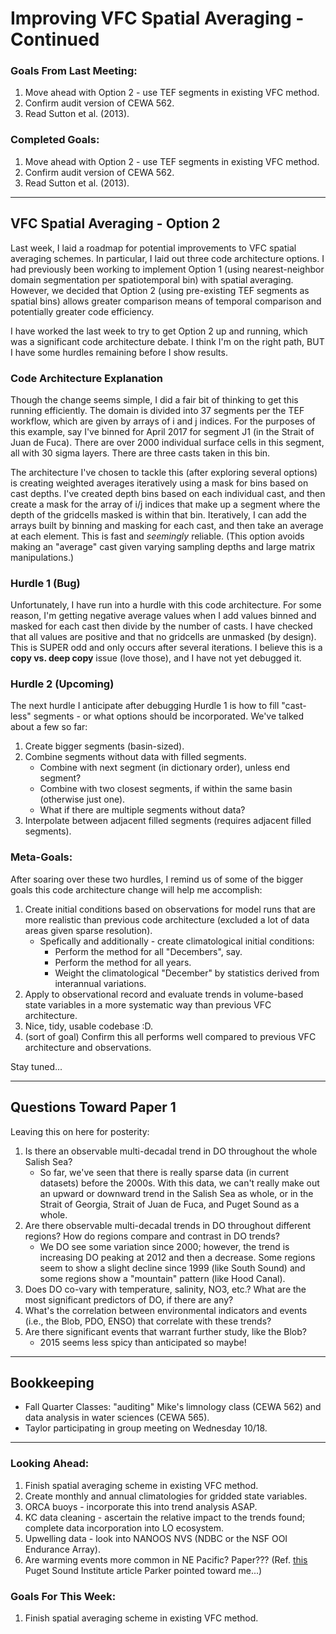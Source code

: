 # Improving VFC Spatial Averaging - Continued

### Goals From Last Meeting:
1. Move ahead with Option 2 - use TEF segments in existing VFC method.
2. Confirm audit version of CEWA 562.
3. Read Sutton et al. (2013).

### Completed Goals:
1. Move ahead with Option 2 - use TEF segments in existing VFC method.
2. Confirm audit version of CEWA 562.
3. Read Sutton et al. (2013).

---

## VFC Spatial Averaging - Option 2

Last week, I laid a roadmap for potential improvements to VFC spatial averaging schemes. In particular, I laid out three code architecture options. I had previously been working to implement Option 1 (using nearest-neighbor domain segmentation per spatiotemporal bin) with spatial averaging. However, we decided that Option 2 (using pre-existing TEF segments as spatial bins) allows greater comparison means of temporal comparison and potentially greater code efficiency.

I have worked the last week to try to get Option 2 up and running, which was a significant code architecture debate. I think I'm on the right path, BUT I have some hurdles remaining before I show results.

### Code Architecture Explanation

Though the change seems simple, I did a fair bit of thinking to get this running efficiently. The domain is divided into 37 segments per the TEF workflow, which are given by arrays of i and j indices. For the purposes of this example, say I've binned for April 2017 for segment J1 (in the Strait of Juan de Fuca). There are over 2000 individual surface cells in this segment, all with 30 sigma layers. There are three casts taken in this bin.

The architecture I've chosen to tackle this (after exploring several options) is creating weighted averages iteratively using a mask for bins based on cast depths. I've created depth bins based on each individual cast, and then create a mask for the array of i/j indices that make up a segment where the depth of the gridcells masked is within that bin. Iteratively, I can add the arrays built by binning and masking for each cast, and then take an average at each element. This is fast and *seemingly* reliable. (This option avoids making an "average" cast given varying sampling depths and large matrix manipulations.)

### Hurdle 1 (Bug)

Unfortunately, I have run into a hurdle with this code architecture. For some reason, I'm getting negative average values when I add values binned and masked for each cast then divide by the number of casts. I have checked that all values are positive and that no gridcells are unmasked (by design). This is SUPER odd and only occurs after several iterations. I believe this is a **copy vs. deep copy** issue (love those), and I have not yet debugged it.

### Hurdle 2 (Upcoming)

The next hurdle I anticipate after debugging Hurdle 1 is how to fill "cast-less" segments - or what options should be incorporated. We've talked about a few so far:
1. Create bigger segments (basin-sized).
2. Combine segments without data with filled segments.
   * Combine with next segment (in dictionary order), unless end segment?
   * Combine with two closest segments, if within the same basin (otherwise just one).
   * What if there are multiple segments without data?
3. Interpolate between adjacent filled segments (requires adjacent filled segments).

### Meta-Goals:

After soaring over these two hurdles, I remind us of some of the bigger goals this code architecture change will help me accomplish:
1. Create initial conditions based on observations for model runs that are more realistic than previous code architecture (excluded a lot of data areas given sparse resolution).
   * Spefically and additionally - create climatological initial conditions:
     * Perform the method for all "Decembers", say.
     * Perform the method for all years.
     * Weight the climatological "December" by statistics derived from interannual variations.
2. Apply to observational record and evaluate trends in volume-based state variables in a more systematic way than previous VFC architecture.
3. Nice, tidy, usable codebase :D.
4. (sort of goal) Confirm this all performs well compared to previous VFC architecture and observations.

Stay tuned...

---

## Questions Toward Paper 1

Leaving this on here for posterity:

1. Is there an observable multi-decadal trend in DO throughout the whole Salish Sea?
   * So far, we've seen that there is really sparse data (in current datasets) before the 2000s. With this data, we can't really make out an upward or downward trend in the Salish Sea as whole, or in the Strait of Georgia, Strait of Juan de Fuca, and Puget Sound as a whole.
2. Are there observable multi-decadal trends in DO throughout different regions? How do regions compare and contrast in DO trends?
   * We DO see some variation since 2000; however, the trend is increasing DO peaking at 2012 and then a decrease. Some regions seem to show a slight decline since 1999 (like South Sound) and some regions show a "mountain" pattern (like Hood Canal).
3. Does DO co-vary with temperature, salinity, NO3, etc.? What are the most significant predictors of DO, if there are any?
4. What's the correlation between environmental indicators and events (i.e., the Blob, PDO, ENSO) that correlate with these trends?
5. Are there significant events that warrant further study, like the Blob?
   * 2015 seems less spicy than anticipated so maybe!

---

## Bookkeeping 
* Fall Quarter Classes: "auditing" Mike's limnology class (CEWA 562) and data analysis in water sciences (CEWA 565).
* Taylor participating in group meeting on Wednesday 10/18.

---

### Looking Ahead:
1. Finish spatial averaging scheme in existing VFC method.
2. Create monthly and annual climatologies for gridded state variables.
3. ORCA buoys - incorporate this into trend analysis ASAP.
4. KC data cleaning - ascertain the relative impact to the trends found; complete data incorporation into LO ecosystem.
5. Upwelling data - look into NANOOS NVS (NDBC or the NSF OOI Endurance Array).
6. Are warming events more common in NE Pacific? Paper??? (Ref. [this](https://www.pugetsoundinstitute.org/2023/09/warm-ocean-waters-work-their-way-into-puget-sound/) Puget Sound Institute article Parker pointed toward me...)

### Goals For This Week:
1. Finish spatial averaging scheme in existing VFC method.
